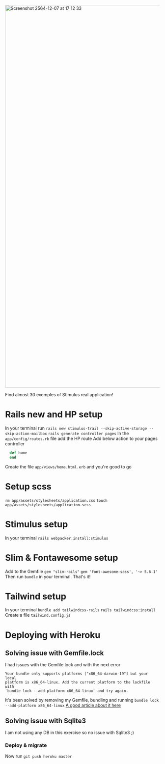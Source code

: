 
<img width="1247" alt="Screenshot 2564-12-07 at 17 12 33" src="https://user-images.githubusercontent.com/33062224/145065870-ed82f333-2ef7-4f5a-8143-c2afcf0e6df5.png">

Find almost 30 exemples of Stimulus real application!

# Rails new and HP setup

In your terminal run
`rails new stimulus-trail --skip-active-storage --skip-action-mailbox`
`rails generate controller pages`
In the `app/config/routes.rb` file add the HP route
Add below action to your pages controller
```ruby
  def home
  end
```
Create the file `app/views/home.html.erb` and you're good to go

# Setup scss

`rm app/assets/stylesheets/application.css`
`touch app/assets/stylesheets/application.scss`

# Stimulus setup

In your terminal
`rails webpacker:install:stimulus`

# Slim & Fontawesome setup

Add to the Gemfile
`gem "slim-rails"`
`gem 'font-awesome-sass', '~> 5.6.1'`
Then run `bundle` in your terminal. That's it!

# Tailwind setup

In your terminal
`bundle add tailwindcss-rails`
`rails tailwindcss:install`
Create a file `tailwind.config.js`

# Deploying with Heroku

## Solving issue with Gemfile.lock
I had issues with the Gemfile.lock and with the next error
```
Your bundle only supports platforms ["x86_64-darwin-19"] but your local
platform is x86_64-linux. Add the current platform to the lockfile with
`bundle lock --add-platform x86_64-linux` and try again.
```

It's been solved by removing my Gemfile, bundling and running `bundle lock --add-platform x86_64-linux`
[A good article about it here](https://www.moncefbelyamani.com/understanding-the-gemfile-lock-file/)

## Solving issue with Sqlite3

I am not using any DB in this exercise so no issue with Sqlite3 ;)

### Deploy & migrate

Now run `git push heroku master `
